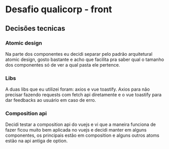 # Desafio qualicorp - front

## Decisões tecnicas

### Atomic design
Na parte dos componentes eu decidi separar pelo padrão arquitetural atomic design, gosto bastante e acho que facilita pra saber qual o tamanho dos componentes só de ver a qual pasta ele pertence.

### Libs
A duas libs que eu utilizei foram: axios e vue toastify. Axios para não precisar fazendo requests com fetch api diretamente e o vue toastify para dar feedbacks ao usuário em caso de erro.

### Composition api
Decidi testar a composition api do vuejs e vi que a maneira funciona de fazer ficou muito bem aplicada no vuejs e decidi manter em alguns componentes, os principais estão em composition e alguns outros atoms estão na api antiga de option.